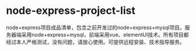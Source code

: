 # node-express-project-list
node+express项目成品清单，包含之前开发过的node+express+mysql项目。服务器端采用node+express+mysql，前端采用vue、elementUI技术。所有项目都经过本人严格测试，没有问题，请放心使用。可提供远程安装、技术指导服务。
